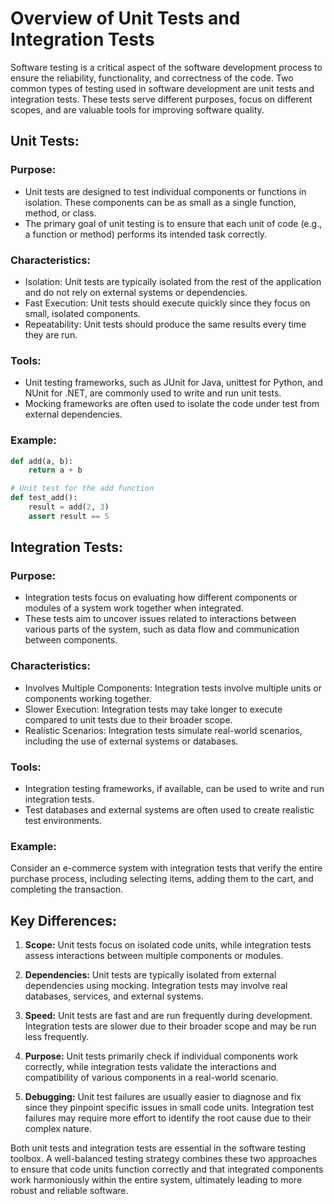 # Overview of Unit Tests and Integration Tests

Software testing is a critical aspect of the software development process to ensure the reliability, functionality, and correctness of the code. Two common types of testing used in software development are unit tests and integration tests. These tests serve different purposes, focus on different scopes, and are valuable tools for improving software quality.

## Unit Tests:

### Purpose:
- Unit tests are designed to test individual components or functions in isolation. These components can be as small as a single function, method, or class.
- The primary goal of unit testing is to ensure that each unit of code (e.g., a function or method) performs its intended task correctly.

### Characteristics:
- Isolation: Unit tests are typically isolated from the rest of the application and do not rely on external systems or dependencies.
- Fast Execution: Unit tests should execute quickly since they focus on small, isolated components.
- Repeatability: Unit tests should produce the same results every time they are run.

### Tools:
- Unit testing frameworks, such as JUnit for Java, unittest for Python, and NUnit for .NET, are commonly used to write and run unit tests.
- Mocking frameworks are often used to isolate the code under test from external dependencies.

### Example:
```python
def add(a, b):
    return a + b

# Unit test for the add function
def test_add():
    result = add(2, 3)
    assert result == 5
```

## Integration Tests:

### Purpose:
- Integration tests focus on evaluating how different components or modules of a system work together when integrated.
- These tests aim to uncover issues related to interactions between various parts of the system, such as data flow and communication between components.

### Characteristics:
- Involves Multiple Components: Integration tests involve multiple units or components working together.
- Slower Execution: Integration tests may take longer to execute compared to unit tests due to their broader scope.
- Realistic Scenarios: Integration tests simulate real-world scenarios, including the use of external systems or databases.

### Tools:
- Integration testing frameworks, if available, can be used to write and run integration tests.
- Test databases and external systems are often used to create realistic test environments.

### Example:
Consider an e-commerce system with integration tests that verify the entire purchase process, including selecting items, adding them to the cart, and completing the transaction.

## Key Differences:

1. **Scope:** Unit tests focus on isolated code units, while integration tests assess interactions between multiple components or modules.

2. **Dependencies:** Unit tests are typically isolated from external dependencies using mocking. Integration tests may involve real databases, services, and external systems.

3. **Speed:** Unit tests are fast and are run frequently during development. Integration tests are slower due to their broader scope and may be run less frequently.

4. **Purpose:** Unit tests primarily check if individual components work correctly, while integration tests validate the interactions and compatibility of various components in a real-world scenario.

5. **Debugging:** Unit test failures are usually easier to diagnose and fix since they pinpoint specific issues in small code units. Integration test failures may require more effort to identify the root cause due to their complex nature.

Both unit tests and integration tests are essential in the software testing toolbox. A well-balanced testing strategy combines these two approaches to ensure that code units function correctly and that integrated components work harmoniously within the entire system, ultimately leading to more robust and reliable software.
